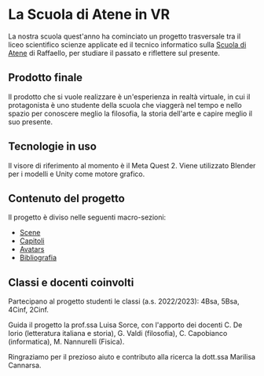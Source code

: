 # La Scuola di Atene in VR

La nostra scuola quest'anno ha cominciato un progetto trasversale tra il liceo scientifico scienze applicate ed il tecnico informatico sulla [Scuola di Atene](https://it.wikipedia.org/wiki/Scuola_di_Atene) di Raffaello, per studiare il passato e riflettere sul presente.

## Prodotto finale

Il prodotto che si vuole realizzare è un'esperienza in realtà virtuale, in cui il protagonista è uno studente della scuola che viaggerà nel tempo e nello spazio per conoscere meglio la filosofia, la storia dell'arte e capire meglio il suo presente.

## Tecnologie in uso

Il visore di riferimento al momento è il Meta Quest 2. Viene utilizzato Blender per i modelli e Unity come motore grafico.

## Contenuto del progetto

Il progetto è diviso nelle seguenti macro-sezioni:

- [Scene](./scene/)
- [Capitoli](./capitoli/)
- [Avatars](./avatars)
- [Bibliografia](./bibliografia/)

## Classi e docenti coinvolti

Partecipano al progetto studenti le classi (a.s. 2022/2023): 4Bsa, 5Bsa, 4Cinf, 2Cinf.

Guida il progetto la prof.ssa Luisa Sorce, con l'apporto dei docenti C. De Iorio (letteratura italiana e storia), G. Valdi (filosofia), C. Capobianco (informatica), M. Nannurelli (Fisica).

Ringraziamo per il prezioso aiuto e contributo alla ricerca la dott.ssa Marilisa Cannarsa.
